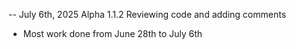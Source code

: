-- July 6th, 2025 Alpha 1.1.2 Reviewing code and adding comments
- Most work done from June 28th to July 6th